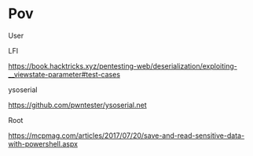 # Pov

User

LFI

https://book.hacktricks.xyz/pentesting-web/deserialization/exploiting-__viewstate-parameter#test-cases


ysoserial

https://github.com/pwntester/ysoserial.net


Root

https://mcpmag.com/articles/2017/07/20/save-and-read-sensitive-data-with-powershell.aspx
